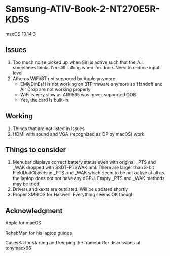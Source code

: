 # Samsung-ATIV-Book-2-NT270E5R-KD5S
macOS 10.14.3
## Issues
1. Too much noise picked up when Siri is active such that the A.I. sometimes thinks I'm still talking when I'm done. Need to reduce input level
2. Atheros WiFi/BT not suppored by Apple anymore
    - EMlyDinEsH is not working on BTFirmware anymore so Handoff and Air Drop are not working properly
    - WiFi is very slow as AR9565 was never supported OOB
    - Yes, the card is built-in
## Working
1. Things that are not listed in Issues
2. HDMI with sound and VGA (recognized as DP by macOS) work
## Things to consider
1. Menubar displays correct battery status even with original _PTS and _WAK dropped with SSDT-PTSWAK.aml. There are larger than 8-bit FieldUnitObjects in _PTS and _WAK which seem to be not active at all as the laptop does not not have any dGPU. Empty _PTS and _WAK methods may be tried.
2. Drivers and kexts are outdated. Will be updated shortly
3. Proper SMBIOS for Haswell. Everything seems OK though
## Acknowledgment
Apple for macOS

RehabMan for his laptop guides

CaseySJ for starting and keeping the framebuffer discussions at tonymacx86
